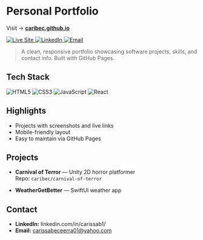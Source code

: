 # Personal Portfolio

Visit → **[caribec.github.io](https://caribec.github.io)**

<p>
  <a href="https://caribec.github.io">
    <img alt="Live Site" src="https://img.shields.io/badge/Live%20Site-Visit-0A0?style=for-the-badge">
  </a>
  <a href="https://www.linkedin.com/in/carissab1/">
    <img alt="LinkedIn" src="https://img.shields.io/badge/LinkedIn-Connect-0A66C2?style=for-the-badge&logo=linkedin&logoColor=white">
  </a>
  <a href="mailto:carissabecerra01@yahoo.com.com">
    <img alt="Email" src="https://img.shields.io/badge/Email-Contact-EE4B2B?style=for-the-badge">
  </a>
</p>

> A clean, responsive portfolio showcasing software projects, skills, and contact info. Built with GitHub Pages.

## Tech Stack
<!-- Badge style -->
![HTML5](https://img.shields.io/badge/HTML5-E34F26?style=for-the-badge&logo=html5&logoColor=white)
![CSS3](https://img.shields.io/badge/CSS3-1572B6?style=for-the-badge&logo=css3&logoColor=white)
![JavaScript](https://img.shields.io/badge/JavaScript-F7DF1E?style=for-the-badge&logo=javascript&logoColor=black)
![React](https://img.shields.io/badge/React-20232A?style=for-the-badge&logo=react&logoColor=61DAFB)

<!-- Or icon row style -->
<!--
<p>
  <img src="https://cdn.jsdelivr.net/gh/devicons/devicon/icons/html5/html5-original.svg" width="36" alt="HTML5"/>
  <img src="https://cdn.jsdelivr.net/gh/devicons/devicon/icons/css3/css3-original.svg" width="36" alt="CSS3"/>
  <img src="https://cdn.jsdelivr.net/gh/devicons/devicon/icons/javascript/javascript-original.svg" width="36" alt="JavaScript"/>
  <img src="https://cdn.jsdelivr.net/gh/devicons/devicon/icons/react/react-original.svg" width="36" alt="React"/>
</p>
-->

## Highlights
- Projects with screenshots and live links
- Mobile-friendly layout
- Easy to maintain via GitHub Pages

## Projects
- **Carnival of Terror** — Unity 2D horror platformer  
  Repo: `caribec/carnival-of-terror` 

- **WeatherGetBetter** — SwiftUI weather app  


## Contact
- **LinkedIn:** linkedin.com/in/carissab1/
- **Email:** carissabeceerra01@yahoo.com
